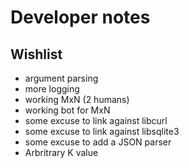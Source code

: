 # Developer notes

## Wishlist

- argument parsing
- more logging
- working MxN (2 humans)
- working bot for MxN
- some excuse to link against libcurl
- some excuse to link against libsqlite3
- some excuse to add a JSON parser
- Arbritrary K value

